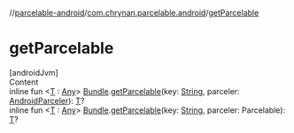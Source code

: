 //[parcelable-android](../index.md)/[com.chrynan.parcelable.android](index.md)/[getParcelable](get-parcelable.md)



# getParcelable  
[androidJvm]  
Content  
inline fun <[T](get-parcelable.md) : [Any](https://kotlinlang.org/api/latest/jvm/stdlib/kotlin/-any/index.html)> [Bundle](https://developer.android.com/reference/kotlin/android/os/Bundle.html).[getParcelable](get-parcelable.md)(key: [String](https://kotlinlang.org/api/latest/jvm/stdlib/kotlin/-string/index.html), parceler: [AndroidParceler](-android-parceler/index.md)): [T](get-parcelable.md)?  
inline fun <[T](get-parcelable.md) : [Any](https://kotlinlang.org/api/latest/jvm/stdlib/kotlin/-any/index.html)> [Bundle](https://developer.android.com/reference/kotlin/android/os/Bundle.html).[getParcelable](get-parcelable.md)(key: [String](https://kotlinlang.org/api/latest/jvm/stdlib/kotlin/-string/index.html), parceler: Parcelable): [T](get-parcelable.md)?  



